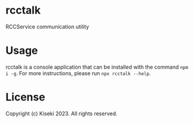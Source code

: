 # rcctalk
RCCService communication utility

# Usage
rcctalk is a console application that can be installed with the command `npm i -g`. For more instructions, please run `npx rcctalk --help`.

# License

Copyright (c) Kiseki 2023. All rights reserved.
